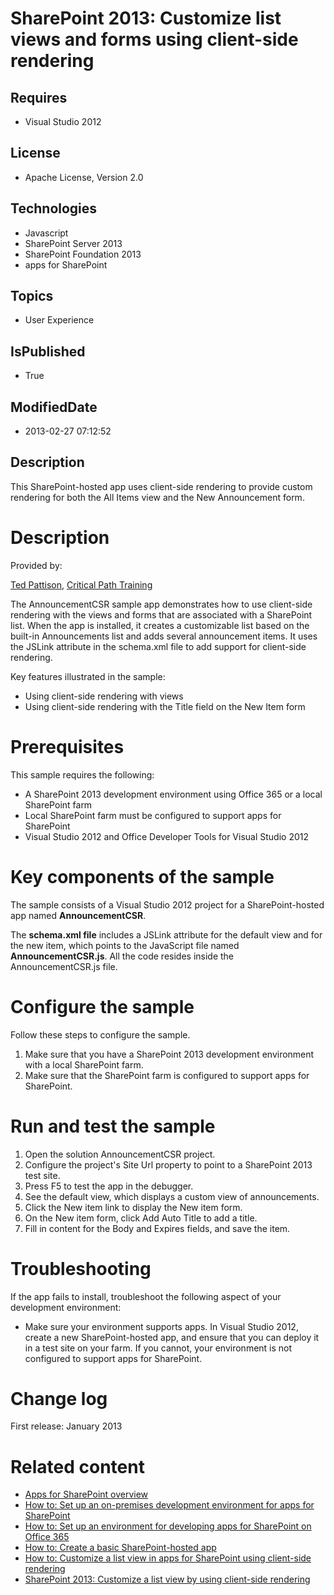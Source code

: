 # SharePoint 2013: Customize list views and forms using client-side rendering
## Requires
* Visual Studio 2012
## License
* Apache License, Version 2.0
## Technologies
* Javascript
* SharePoint Server 2013
* SharePoint Foundation 2013
* apps for SharePoint
## Topics
* User Experience
## IsPublished
* True
## ModifiedDate
* 2013-02-27 07:12:52
## Description

<p id="header">This SharePoint-hosted app uses client-side rendering to provide custom rendering for both the All Items view and the New Announcement form.</p>
<div id="mainSection">
<div id="mainBody">
<div class="introduction">
<h1 class="heading">Description</h1>
<div class="section" id="sectionSection0">
<p><span class="label">Provided by:</span></p>
</div>
<div class="section" id="sectionSection0">
<p><a href="http://mvp.microsoft.com/en-US/findanmvp/Pages/profile.aspx?MVPID=52a3f2aa-710f-4496-9b78-f240eccc74ad" target="_blank">Ted Pattison</a>,
<a href="http://www.criticalpathtraining.com" target="_blank">Critical Path Training</a></p>
<p>The AnnouncementCSR sample app demonstrates how to use client-side rendering with the views and forms that are associated with a SharePoint list. When the app is installed, it creates a customizable list based on the built-in Announcements list and adds
 several announcement items. It uses the <span><span class="keyword">JSLink</span></span> attribute in the schema.xml file to add support for client-side rendering.</p>
<div>Key features illustrated in the sample:</div>
<ul>
<li>
<div>Using client-side rendering with views</div>
</li><li>
<div>Using client-side rendering with the Title field on the New Item form</div>
</li></ul>
</div>
<h1 class="heading">Prerequisites</h1>
<div class="section" id="sectionSection1">
<div>This sample requires the following:</div>
<ul>
<li>
<div>A SharePoint 2013 development environment using Office 365 or a local SharePoint farm</div>
</li><li>
<div>Local SharePoint farm must be configured to support apps for SharePoint</div>
</li><li>
<div>Visual Studio 2012 and Office Developer Tools for Visual Studio 2012</div>
</li></ul>
</div>
<h1 class="heading">Key components of the sample</h1>
<div class="section" id="sectionSection2">
<p>The sample consists of a Visual Studio 2012 project for a SharePoint-hosted app named
<strong>AnnouncementCSR</strong>.</p>
<p>The <strong>schema.xml file</strong> includes a <span><span class="keyword">JSLink</span></span> attribute for the default view and for the new item, which points to the JavaScript file named
<strong>AnnouncementCSR.js</strong>. All the code resides inside the AnnouncementCSR.js file.</p>
</div>
<h1 class="heading">Configure the sample</h1>
<div class="section" id="sectionSection3">
<div>Follow these steps to configure the sample.</div>
<ol>
<li>
<div>Make sure that you have a SharePoint 2013 development environment with a local SharePoint farm.</div>
</li><li>
<div>Make sure that the SharePoint farm is configured to support apps for SharePoint.</div>
</li></ol>
</div>
<h1 class="heading">Run and test the sample</h1>
<div class="section" id="sectionSection4">
<div class="subSection">
<ol>
<li>
<div>Open the solution <span class="ui">AnnouncementCSR</span> project.</div>
</li><li>
<div>Configure the project's <span><span class="keyword">Site Url</span></span> property to point to a SharePoint 2013 test site.</div>
</li><li>
<div>Press F5 to test the app in the debugger.</div>
</li><li>
<div>See the default view, which displays a custom view of announcements.</div>
</li><li>
<div>Click the <span class="ui">New item</span> link to display the <span class="ui">
New item</span> form.</div>
</li><li>
<div>On the <span class="ui">New item</span> form, click <span class="ui">Add Auto Title</span> to add a title.</div>
</li><li>
<div>Fill in content for the <span class="ui">Body</span> and <span class="ui">
Expires</span> fields, and save the item.</div>
</li></ol>
</div>
</div>
<h1 class="heading">Troubleshooting</h1>
<div class="section" id="sectionSection5">
<div>If the app fails to install, troubleshoot the following aspect of your development environment:</div>
<ul>
<li>
<div>Make sure your environment supports apps. In Visual Studio 2012, create a new SharePoint-hosted app, and ensure that you can deploy it in a test site on your farm. If you cannot, your environment is not configured to support apps for SharePoint.</div>
</li></ul>
</div>
<h1 class="heading">Change log</h1>
<div class="section" id="sectionSection6">
<p>First release: January 2013</p>
</div>
<h1 class="heading">Related content</h1>
<div class="section" id="sectionSection7">
<ul>
<li>
<div><a href="http://msdn.microsoft.com/en-us/library/fp179930.aspx" target="_blank">Apps for SharePoint overview</a></div>
</li><li>
<div><a href="http://msdn.microsoft.com/en-us/library/fp179923.aspx" target="_blank">How to: Set up an on-premises development environment for apps for SharePoint</a></div>
</li><li>
<div><a href="http://msdn.microsoft.com/en-us/library/fp161179.aspx" target="_blank">How to: Set up an environment for developing apps for SharePoint on Office 365</a></div>
</li><li>
<div><a href="http://msdn.microsoft.com/en-us/library/fp142379.aspx" target="_blank">How to: Create a basic SharePoint-hosted app</a></div>
</li><li>
<div><a href="http://msdn.microsoft.com/en-us/library/jj220045(v=office.15).aspx" target="_blank">How to: Customize a list view in apps for SharePoint using client-side rendering</a></div>
</li><li>
<div><a href="http://code.msdn.microsoft.com/SharePoint-2013-Customize-61761017/view/SourceCode" target="_blank">SharePoint 2013: Customize a list view by using client-side rendering</a></div>
</li></ul>
</div>
</div>
</div>
</div>
